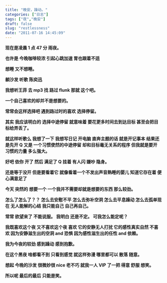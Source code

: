 ```yaml
---
title: "晚安，躁动。"
categories: ["日志"]
tags: ["夜","晚安"]
draft: false
slug: "restlessness"
date: "2011-07-16 14:45:09"
---
```


<strong>

现在是凌晨 1 点 47 分
雨夜。

也许是
今晚咖啡较浓
引起心跳加速
胃也跟着不适

想睡
又不想睡。

躺沙发
听歌
陈奕迅

我想听王菲
去 mp3 找
路过 flunk
那就
这个吧。

一个自己喜欢的却并不是想要的。

常常会这样选择吧
遇到路过时的喜欢
选择停留。

其实
我应该明白的
选择中途停留
就意味着
要花更多时间去到达目标
甚至会把目标给弄丢了。

就这样听歌么
我想了一下
我想写日记
开电脑
直奔主题的话
就是开记事本
结果还是先开 Q
又是
一个习惯使然的中途停留
却和目标毫无关系的程序
但我就是要开
习惯的力量
多么强大。

好吧
依你
开了
然后
满足了
Q 挂着
有人闪
嫌吵
隐身。

还是等于没开
但是要看着它
就像看着一个不发出声音熟睡的婴儿
知道它存在着
便心满意足了

今天
突然的
想要一个
一个我并不需要却就是想要的东西
那么较劲。

怎么了怎么了？？
怎么去安慰不平
怎么去弥补空洞
怎么去平息躁动
怎么去孤单现在
无人能解的心结
我只能自己
自己再自己。

 
常常
欲望来了
不能说服。
我明白
还是不定。
可我怎么能定呢？

我既喜欢这个夜
又不喜欢这个夜
喜欢
它的安静无人打扰
它的感性真实自然
不喜欢
因为安静滋生出的空洞 and 恐惧
因为感性滋生出的任性 and 依赖。

 
我为今夜的较劲
感到躁动
感到抱歉。

在这个黑夜
啥都看不到
只看到感觉
就这样弥漫
哪里都可以
散落
随意。

想起
今晚的沙发
很微妙很 nice
老不巧
就我一人
VIP 了一把
得意
舒服
想笑。

所以呢
最后的最后
只能是笑。

 </strong>

